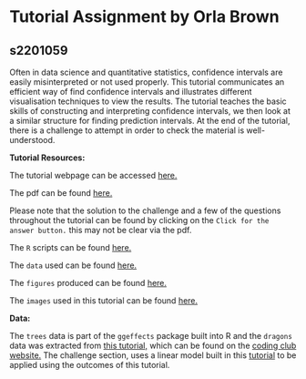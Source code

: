 # Tutorial Assignment by Orla Brown
## s2201059

Often in data science and quantitative statistics, confidence intervals are easily misinterpreted or not used properly. This tutorial communicates an efficient way of find confidence intervals and illustrates different visualisation techniques to view the results.
The tutorial teaches the basic skills of constructing and interpreting confidence intervals, we then look at a similar structure for finding prediction intervals. At the end of the tutorial, there is a challenge to attempt in order to check the material is well-understood.

__Tutorial Resources:__

The tutorial webpage can be accessed [here.](https://eddatascienceees.github.io/tutorial-orla03/)

The pdf can be found [here.](https://eddatascienceees.github.io/tutorial-orla03/tree/master/pdf)

Please note that the solution to the challenge and a few of the questions throughout the tutorial can be found by clicking on the `Click for the answer button.` this may not be clear via the pdf.

The `R` scripts can be found [here.](https://github.com/EdDataScienceEES/tutorial-orla03/tree/master/scripts)

The `data` used can be found [here.](https://github.com/EdDataScienceEES/tutorial-orla03/tree/master/data)

The `figures` produced can be found [here.](https://github.com/EdDataScienceEES/tutorial-orla03/tree/master/figures)

The `images` used in this tutorial can be found [here.](https://github.com/EdDataScienceEES/tutorial-orla03/tree/master/images)

__Data:__

The `trees` data is part of the `ggeffects` package built into R and the `dragons` data was extracted from [this tutorial,](https://github.com/ourcodingclub/CC-Linear-mixed-models/tree/master)
which can be found on the [coding club website.](https://ourcodingclub.github.io/tutorials/mixed-models/) The challenge section, uses a linear model built in this [tutorial](https://ourcodingclub.github.io/tutorials/mixed-models/) 
to be applied using the outcomes of this tutorial.


